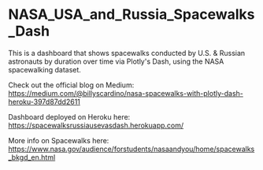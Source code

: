 # NASA_USA_and_Russia_Spacewalks_Dash
This is a dashboard that shows spacewalks conducted by U.S. & Russian astronauts by duration over time via Plotly's Dash, using the NASA spacewalking dataset.  

Check out the official blog on Medium:
https://medium.com/@billyscardino/nasa-spacewalks-with-plotly-dash-heroku-397d87dd2611

Dashboard deployed on Heroku here:
https://spacewalksrussiausevasdash.herokuapp.com/

More info on Spacewalks here: 
https://www.nasa.gov/audience/forstudents/nasaandyou/home/spacewalks_bkgd_en.html
